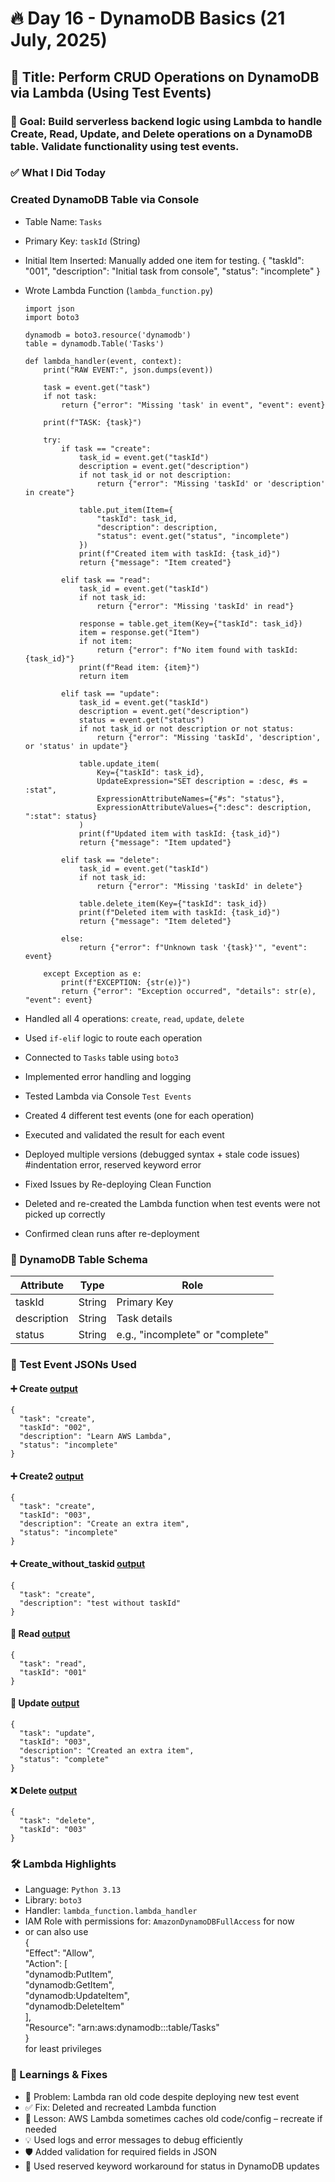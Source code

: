 # 🔥 Day 16 - DynamoDB Basics (21 July, 2025)
## 📂 Title: Perform CRUD Operations on DynamoDB via Lambda (Using Test Events)
### 🧭 Goal: Build serverless backend logic using Lambda to handle Create, Read, Update, and Delete operations on a DynamoDB table. Validate functionality using test events.

### ✅ What I Did Today

### Created DynamoDB Table via Console
- Table Name: `Tasks`
- Primary Key: `taskId` (String)
- Initial Item Inserted: Manually added one item for testing.
      {
        "taskId": "001",
        "description": "Initial task from console",
        "status": "incomplete"
      }

- Wrote Lambda Function (`lambda_function.py`)

      import json
      import boto3

      dynamodb = boto3.resource('dynamodb')
      table = dynamodb.Table('Tasks')

      def lambda_handler(event, context):
          print("RAW EVENT:", json.dumps(event))

          task = event.get("task")
          if not task:
              return {"error": "Missing 'task' in event", "event": event}

          print(f"TASK: {task}")

          try:
              if task == "create":
                  task_id = event.get("taskId")
                  description = event.get("description")
                  if not task_id or not description:
                      return {"error": "Missing 'taskId' or 'description' in create"}

                  table.put_item(Item={
                      "taskId": task_id,
                      "description": description,
                      "status": event.get("status", "incomplete")
                  })
                  print(f"Created item with taskId: {task_id}")
                  return {"message": "Item created"}

              elif task == "read":
                  task_id = event.get("taskId")
                  if not task_id:
                      return {"error": "Missing 'taskId' in read"}

                  response = table.get_item(Key={"taskId": task_id})
                  item = response.get("Item")
                  if not item:
                      return {"error": f"No item found with taskId: {task_id}"}
                  print(f"Read item: {item}")
                  return item

              elif task == "update":
                  task_id = event.get("taskId")
                  description = event.get("description")
                  status = event.get("status")
                  if not task_id or not description or not status:
                      return {"error": "Missing 'taskId', 'description', or 'status' in update"}

                  table.update_item(
                      Key={"taskId": task_id},
                      UpdateExpression="SET description = :desc, #s = :stat",
                      ExpressionAttributeNames={"#s": "status"},
                      ExpressionAttributeValues={":desc": description, ":stat": status}
                  )
                  print(f"Updated item with taskId: {task_id}")
                  return {"message": "Item updated"}

              elif task == "delete":
                  task_id = event.get("taskId")
                  if not task_id:
                      return {"error": "Missing 'taskId' in delete"}

                  table.delete_item(Key={"taskId": task_id})
                  print(f"Deleted item with taskId: {task_id}")
                  return {"message": "Item deleted"}

              else:
                  return {"error": f"Unknown task '{task}'", "event": event}

          except Exception as e:
              print(f"EXCEPTION: {str(e)}")
              return {"error": "Exception occurred", "details": str(e), "event": event}


- Handled all 4 operations: `create`, `read`, `update`, `delete`
- Used `if-elif` logic to route each operation
- Connected to `Tasks` table using `boto3`
- Implemented error handling and logging
- Tested Lambda via Console `Test Events`
- Created 4 different test events (one for each operation)
- Executed and validated the result for each event
- Deployed multiple versions (debugged syntax + stale code issues) #indentation error, reserved keyword error
- Fixed Issues by Re-deploying Clean Function
- Deleted and re-created the Lambda function when test events were not picked up correctly
- Confirmed clean runs after re-deployment

### 🧩 DynamoDB Table Schema
| Attribute   | Type   | Role                             |
| ----------- | ------ | -------------------------------- |
| taskId      | String | Primary Key                      |
| description | String | Task details                     |
| status      | String | e.g., "incomplete" or "complete" |

### 🧪 Test Event JSONs Used
#### ➕ Create [output](./screenshots/create_output.png)

    {
      "task": "create",
      "taskId": "002",
      "description": "Learn AWS Lambda",
      "status": "incomplete"
    }

#### ➕ Create2 [output](./screenshots/create2_output.png)

    {
      "task": "create",
      "taskId": "003",
      "description": "Create an extra item",
      "status": "incomplete"
    }
#### ➕ Create_without_taskid [output](./screenshots/create_without_tid_output.png)

    {
      "task": "create",
      "description": "test without taskId"
    }

#### 📖 Read [output](./screenshots/read_output.png)

    {
      "task": "read",
      "taskId": "001"
    }

#### 📝 Update [output](./screenshots/update_output.png)

    {
      "task": "update",
      "taskId": "003",
      "description": "Created an extra item",
      "status": "complete"
    }

#### ❌ Delete [output](./screenshots/delete_output.png)

    {
      "task": "delete",
      "taskId": "003"
    }

### 🛠️ Lambda Highlights
- Language: `Python 3.13`
- Library: `boto3`
- Handler: `lambda_function.lambda_handler`
- IAM Role with permissions for: `AmazonDynamoDBFullAccess` for now
- or can also use  
    {  
      "Effect": "Allow",  
      "Action": [  
        "dynamodb:PutItem",  
        "dynamodb:GetItem",  
        "dynamodb:UpdateItem",  
        "dynamodb:DeleteItem"  
     ],  
     "Resource": "arn:aws:dynamodb:<region>:<account-id>:table/Tasks"  
    }  
for least privileges


### 🧠 Learnings & Fixes
- 🚫 Problem: Lambda ran old code despite deploying new test event
- ✅ Fix: Deleted and recreated Lambda function
- 🧠 Lesson: AWS Lambda sometimes caches old code/config – recreate if needed
- 💡 Used logs and error messages to debug efficiently
- 🛡️ Added validation for required fields in JSON
- 🧾 Used reserved keyword workaround for status in DynamoDB updates 
